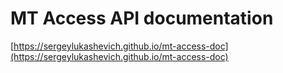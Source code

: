 # MT Access API documentation

[https://sergeylukashevich.github.io/mt-access-doc](https://sergeylukashevich.github.io/mt-access-doc)